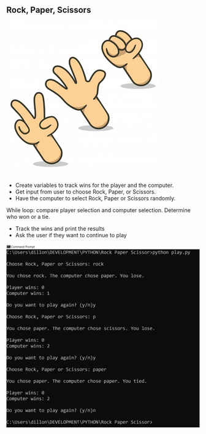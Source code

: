 
## Rock, Paper, Scissors
![alt_text](https://github.com/bacdillon/Python/blob/master/Rock%20Paper%20Scissors/Rock-paper-scissors.jpg)

* Create variables to track wins for the player and the computer.
* Get input from user to choose Rock, Paper, or Scissors.
* Have the computer to select Rock, Paper or Scissors randomly.

While loop: compare player selection and computer selection. Determine who won or a tie.
* Track the wins and print the results
* Ask the user if they want to continue to play

![alt_text](https://github.com/bacdillon/Python/blob/master/Rock%20Paper%20Scissors/Output.JPG)

